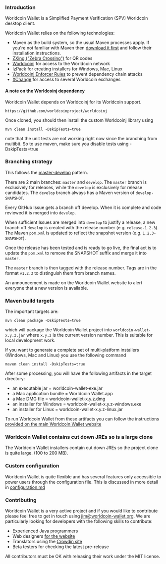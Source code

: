 ### Introduction

Worldcoin Wallet is a Simplified Payment Verification (SPV) Worldcoin desktop client.

Worldcoin Wallet relies on the following technologies:

* Maven as the build system, so the usual Maven processes apply. If you're not familiar
with Maven then [download it first](http://maven.apache.org) and follow their installation instructions.
* [ZXing ("Zebra Crossing")](https://code.google.com/p/zxing/) for QR codes
* [Worldcoinj](https://code.google.com/p/worldcoinj/) for access to the Worldcoin network
* IzPack for creating installers for Windows, Mac, Linux
* [Worldcoinj Enforcer Rules](https://github.com/gary-rowe/WorldcoinjEnforcerRules) to prevent dependency chain attacks
* [XChange](https://github.com/timmolter/XChange) for access to several Worldcoin exchanges

#### A note on the Worldcoinj dependency

Worldcoin Wallet depends on Worldcoinj for its Worldcoin support.
```
https://github.com/worldcoinproject/worldcoinj
```

Once cloned, you should then install the custom Worldcoinj library using

```
mvn clean install -DskipTests=true
```

note that the unit tests are not working right now since the branching from multibit. So to use maven, make sure you disable tests using -DskipTests=true

### Branching strategy

This follows the  [master-develop](http://nvie.com/posts/a-successful-git-branching-model/) pattern.

There are 2 main branches: `master` and `develop`. The `master` branch is exclusively for releases, while the `develop`
is exclusively for release candidates. The `develop` branch always has a Maven version of `develop-SNAPSHOT`.

Every GitHub Issue gets a branch off develop. When it is complete and code reviewed it is merged into `develop`.

When sufficient Issues are merged into `develop` to justify a release, a new branch off `develop` is created with the release number (e.g. `release-1.2.3`).
The Maven `pom.xml` is updated to reflect the snapshot version (e.g. `1.2.3-SNAPSHOT`).

Once the release has been tested and is ready to go live, the final act is to update the `pom.xml` to remove the SNAPSHOT suffix and merge it into `master`.

The `master` branch is then tagged with the release number. Tags are in the format `v1.2.3` to distinguish them from branch names.

An announcement is made on the Worldcoin Wallet website to alert everyone that a new version is available.

### Maven build targets

The important targets are:

```
mvn clean package -DskipTests=true
```

which will package the Worldcoin Wallet project into `worldcoin-wallet-x.y.z.jar` where `x.y.z` is the current version
number. This is suitable for local development work.

If you want to generate a complete set of multi-platform installers (Windows, Mac and Linux) you 
use the following command

```
maven clean install -DskipTests=true
```

After some processing, you will have the following artifacts in the target directory:

* an executable jar = worldcoin-wallet-exe.jar
* a Mac application bundle = Worldcoin Wallet.app
* a Mac DMG file = worldcoin-wallet-x.y.z.dmg
* an installer for Windows = worldcoin-wallet-x.y.z-windows.exe
* an installer for Linux = worldcoin-wallet-x.y.z-linux.jar

To run Worldcoin Wallet from these artifacts you can follow the instructions [provided on the main Worldcoin Wallet
website](https://worldcoin-wallet.org/help.html)

### Worldcoin Wallet contains cut down JREs so is a large clone

The Worldcoin Wallet installers contain cut down JREs so the project clone is quite large.
(100 to 200 MB).

### Custom configuration

Worldcoin Wallet is quite flexible and has several features only accessible to power users through the configuration file. This
is discussed in more detail in [configuration.md](configuration.md)

### Contributing

Worldcoin Wallet is a very active project and if you would like to contribute please feel free to get in touch using [jim@worldcoin-wallet.org](mailto:jim@worldcoin-wallet.org).
We are particularly looking for developers with the following skills to contribute:

* Experienced Java programmers
* Web designers [for the website](https://github.com/jim618/worldcoin-wallet-website)
* Translators using the [Crowdin site](http://translate.worldcoin-wallet.org/)
* Beta testers for checking the latest pre-release

All contributors must be OK with releasing their work under the MIT license.